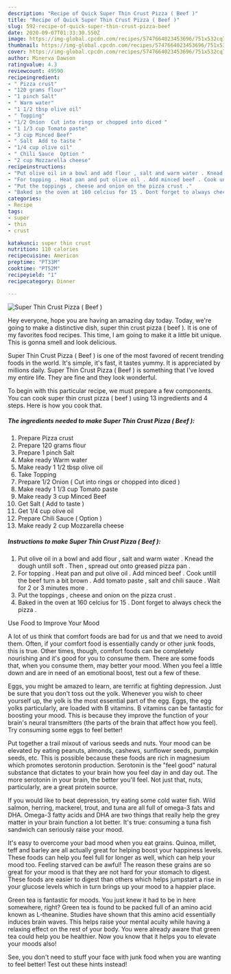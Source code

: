 ```yaml
---
description: "Recipe of Quick Super Thin Crust Pizza ( Beef )"
title: "Recipe of Quick Super Thin Crust Pizza ( Beef )"
slug: 592-recipe-of-quick-super-thin-crust-pizza-beef
date: 2020-09-07T01:33:30.550Z
image: https://img-global.cpcdn.com/recipes/5747664023453696/751x532cq70/super-thin-crust-pizza-beef-recipe-main-photo.jpg
thumbnail: https://img-global.cpcdn.com/recipes/5747664023453696/751x532cq70/super-thin-crust-pizza-beef-recipe-main-photo.jpg
cover: https://img-global.cpcdn.com/recipes/5747664023453696/751x532cq70/super-thin-crust-pizza-beef-recipe-main-photo.jpg
author: Minerva Dawson
ratingvalue: 4.3
reviewcount: 49590
recipeingredient:
- " Pizza crust"
- "120 grams flour"
- "1 pinch Salt"
- " Warm water"
- "1 1/2 tbsp olive oil"
- " Topping"
- "1/2 Onion  Cut into rings or chopped into diced "
- "1 1/3 cup Tomato paste"
- "3 cup Minced Beef"
- " Salt  Add to taste "
- "1/4 cup olive oil"
- " Chili Sauce  Option "
- "2 cup Mozzarella cheese"
recipeinstructions:
- "Put olive oil in a bowl and add flour , salt and warm water . Knead the dough untill soft . Then , spread out onto greased pizza pan ."
- "For topping . Heat pan and put olive oil . Add minced beef . Cook untill the beef turn a bit brown . Add tomato paste , salt and chili sauce . Wait for 2 or 3 minutes more ."
- "Put the toppings , cheese and onion on the pizza crust ."
- "Baked in the oven at 160 celcius for 15 . Dont forget to always check the pizza ."
categories:
- Recipe
tags:
- super
- thin
- crust

katakunci: super thin crust 
nutrition: 110 calories
recipecuisine: American
preptime: "PT33M"
cooktime: "PT52M"
recipeyield: "1"
recipecategory: Dinner

---
```



![Super Thin Crust Pizza ( Beef )](https://img-global.cpcdn.com/recipes/5747664023453696/751x532cq70/super-thin-crust-pizza-beef-recipe-main-photo.jpg)

Hey everyone, hope you are having an amazing day today. Today, we're going to make a distinctive dish, super thin crust pizza ( beef ). It is one of my favorites food recipes. This time, I am going to make it a little bit unique. This is gonna smell and look delicious.



Super Thin Crust Pizza ( Beef ) is one of the most favored of recent trending foods in the world. It's simple, it's fast, it tastes yummy. It is appreciated by millions daily. Super Thin Crust Pizza ( Beef ) is something that I've loved my entire life. They are fine and they look wonderful.


To begin with this particular recipe, we must prepare a few components. You can cook super thin crust pizza ( beef ) using 13 ingredients and 4 steps. Here is how you cook that.

<!--inarticleads1-->

##### The ingredients needed to make Super Thin Crust Pizza ( Beef ):

1. Prepare  Pizza crust
1. Prepare 120 grams flour
1. Prepare 1 pinch Salt
1. Make ready  Warm water
1. Make ready 1 1/2 tbsp olive oil
1. Take  Topping
1. Prepare 1/2 Onion ( Cut into rings or chopped into diced )
1. Make ready 1 1/3 cup Tomato paste
1. Make ready 3 cup Minced Beef
1. Get  Salt ( Add to taste )
1. Get 1/4 cup olive oil
1. Prepare  Chili Sauce ( Option )
1. Make ready 2 cup Mozzarella cheese




<!--inarticleads2-->

##### Instructions to make Super Thin Crust Pizza ( Beef ):

1. Put olive oil in a bowl and add flour , salt and warm water . Knead the dough untill soft . Then , spread out onto greased pizza pan .
1. For topping . Heat pan and put olive oil . Add minced beef . Cook untill the beef turn a bit brown . Add tomato paste , salt and chili sauce . Wait for 2 or 3 minutes more .
1. Put the toppings , cheese and onion on the pizza crust .
1. Baked in the oven at 160 celcius for 15 . Dont forget to always check the pizza .




Use Food to Improve Your Mood


A lot of us think that comfort foods are bad for us and that we need to avoid them. Often, if your comfort food is essentially candy or other junk foods, this is true. Other times, though, comfort foods can be completely nourishing and it's good for you to consume them. There are some foods that, when you consume them, may better your mood. When you feel a little down and are in need of an emotional boost, test out a few of these.

Eggs, you might be amazed to learn, are terrific at fighting depression. Just be sure that you don't toss out the yolk. Whenever you wish to cheer yourself up, the yolk is the most essential part of the egg. Eggs, the egg yolks particularly, are loaded with B vitamins. B vitamins can be fantastic for boosting your mood. This is because they improve the function of your brain's neural transmitters (the parts of the brain that affect how you feel). Try consuming some eggs to feel better!

Put together a trail mixout of various seeds and nuts. Your mood can be elevated by eating peanuts, almonds, cashews, sunflower seeds, pumpkin seeds, etc. This is possible because these foods are rich in magnesium which promotes serotonin production. Serotonin is the "feel good" natural substance that dictates to your brain how you feel day in and day out. The more serotonin in your brain, the better you'll feel. Not just that, nuts, particularly, are a great protein source.

If you would like to beat depression, try eating some cold water fish. Wild salmon, herring, mackerel, trout, and tuna are all full of omega-3 fats and DHA. Omega-3 fatty acids and DHA are two things that really help the grey matter in your brain function a lot better. It's true: consuming a tuna fish sandwich can seriously raise your mood. 

It's easy to overcome your bad mood when you eat grains. Quinoa, millet, teff and barley are all actually great for helping boost your happiness levels. These foods can help you feel full for longer as well, which can help your mood too. Feeling starved can be awful! The reason these grains are so great for your mood is that they are not hard for your stomach to digest. These foods are easier to digest than others which helps jumpstart a rise in your glucose levels which in turn brings up your mood to a happier place.

Green tea is fantastic for moods. You just knew it had to be in here somewhere, right? Green tea is found to be packed full of an amino acid known as L-theanine. Studies have shown that this amino acid essentially induces brain waves. This helps raise your mental acuity while having a relaxing effect on the rest of your body. You were already aware that green tea could help you be healthier. Now you know that it helps you to elevate your moods also!

See, you don't need to stuff your face with junk food when you are wanting to feel better! Test out  these hints  instead!

